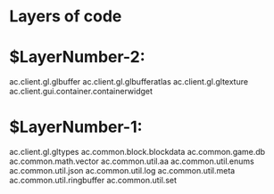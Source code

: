 # Layers of code

# $LayerNumber-2:
ac.client.gl.glbuffer
ac.client.gl.glbufferatlas
ac.client.gl.gltexture
ac.client.gui.container.containerwidget

# $LayerNumber-1:
ac.client.gl.gltypes
ac.common.block.blockdata
ac.common.game.db
ac.common.math.vector
ac.common.util.aa
ac.common.util.enums
ac.common.util.json
ac.common.util.log
ac.common.util.meta
ac.common.util.ringbuffer
ac.common.util.set
